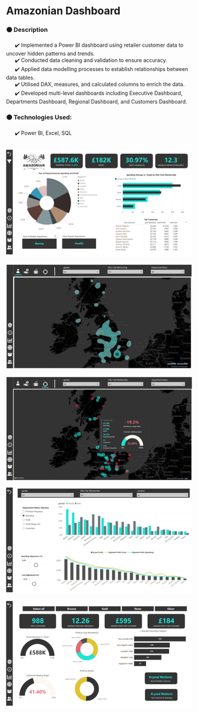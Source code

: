 # Amazonian Dashboard

### 🟠 Description

&nbsp;&nbsp;&nbsp;&nbsp;&nbsp;&nbsp;✔️ Implemented a Power BI dashboard using retailer customer data to uncover hidden patterns and trends.  
&nbsp;&nbsp;&nbsp;&nbsp;&nbsp;&nbsp;✔️ Conducted data cleaning and validation to ensure accuracy.  
&nbsp;&nbsp;&nbsp;&nbsp;&nbsp;&nbsp;✔️ Applied data modelling processes to establish relationships between data tables.  
&nbsp;&nbsp;&nbsp;&nbsp;&nbsp;&nbsp;✔️ Utilised DAX, measures, and calculated columns to enrich the data.  
&nbsp;&nbsp;&nbsp;&nbsp;&nbsp;&nbsp;✔️ Developed multi-level dashboards including Executive Dashboard, Departments Dashboard, Regional Dashboard, and Customers Dashboard.



### 🟠 Technologies Used: 

&nbsp;&nbsp;&nbsp;&nbsp;&nbsp;&nbsp;✔️ Power BI, Excel, SQL <br><br>

![Executive Dashboard](images/Exec_Dash.png)<br><br>
![Customer Segmentation](images/Map.png)<br><br>
![Enhanced Geographic Insights with Segment-Specific Tooltips](images/Toottip.png)<br><br>
![Comprehensive Department Overview with Scenario Modelling](images/Scenario.png)<br><br>
![Customer Overview and Insights](images/Customer.png)<br><br>

